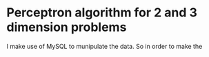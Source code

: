 ﻿# Perceptron algorithm for 2 and 3 dimension problems
 I make use of MySQL to munipulate the data. So in order to make the
